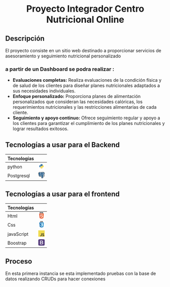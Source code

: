 <h1 align="center">Proyecto Integrador Centro Nutricional Online   </h1>

## Descripción

El proyecto consiste en un sitio web  destinado a proporcionar servicios de asesoramiento y seguimiento nutricional personalizado

### a partir de un Dashboard se podra realizar :

* **Evaluaciones completas:** Realiza evaluaciones de la condición física y de salud de los clientes para diseñar planes nutricionales adaptados a sus necesidades individuales.
* **Enfoque personalizado:** Proporciona planes de alimentación personalizados que consideran las necesidades calóricas, los requerimientos nutricionales y las restricciones alimentarias de cada cliente.
* **Seguimiento y apoyo continuo:** Ofrece seguimiento regular y apoyo a los clientes para garantizar el cumplimiento de los planes nutricionales y lograr resultados exitosos.

## Tecnologías a usar para el Backend
|Tecnologías|   |
 |------|-------|
 | python | <code><img height="20" alt="python" src="https://raw.githubusercontent.com/github/explore/80688e429a7d4ef2fca1e82350fe8e3517d3494d/topics/python/python.png"></code> |
 | Postgresql | <code><img height="20" alt="PostgreSQL" src="https://raw.githubusercontent.com/github/explore/80688e429a7d4ef2fca1e82350fe8e3517d3494d/topics/postgresql/postgresql.png"></code> |

## Tecnologías a usar para el frontend

  |Tecnologías|  |
  |------|-------|
|  Html  | <code><img height="20" alt="HTML" src="https://raw.githubusercontent.com/github/explore/80688e429a7d4ef2fca1e82350fe8e3517d3494d/topics/html/html.png"></code> |
| Css   | <code><img height="20" alt="CSS" src="https://raw.githubusercontent.com/github/explore/80688e429a7d4ef2fca1e82350fe8e3517d3494d/topics/css/css.png"></code> |
| javaScript | <code><img height="20" alt="javascript" src="https://raw.githubusercontent.com/github/explore/80688e429a7d4ef2fca1e82350fe8e3517d3494d/topics/javascript/javascript.png"></code>|
| Boostrap | <code><img height="20" alt="bootstrap" src="https://raw.githubusercontent.com/github/explore/80688e429a7d4ef2fca1e82350fe8e3517d3494d/topics/bootstrap/bootstrap.png"></code>|


## Proceso

En esta primera instancia se esta implementado pruebas con la base de datos realizando CRUDs para hacer conexiones 


